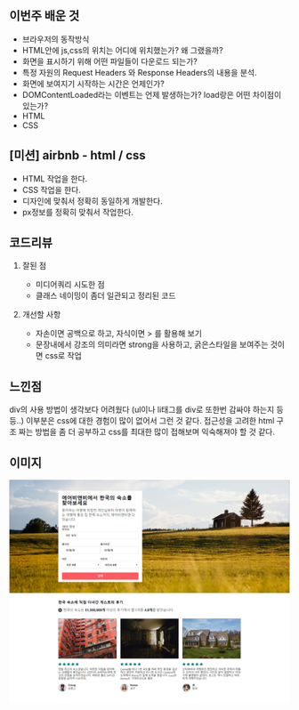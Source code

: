 ## 이번주 배운 것

- 브라우저의 동작방식
- HTML안에 js,css의 위치는 어디에 위치했는가? 왜 그랬을까?
- 화면을 표시하기 위해 어떤 파일들이 다운로드 되는가?
- 특정 자원의 Request Headers 와 Response Headers의 내용을 분석.
- 화면에 보여지기 시작하는 시간은 언제인가?
- DOMContentLoaded라는 이벤트는 언제 발생하는가? load랑은 어떤 차이점이 있는가?
- HTML
- CSS

## [미션] airbnb - html / css

- HTML 작업을 한다.
- CSS 작업을 한다.
- 디자인에 맞춰서 정확히 동일하게 개발한다.
- px정보를 정확히 맞춰서 작업한다.

## 코드리뷰

1. 잘된 점

   - 미디어쿼리 시도한 점
   - 클래스 네이밍이 좀더 일관되고 정리된 코드

2. 개선할 사항
   - 자손이면 공백으로 하고, 자식이면 > 를 활용해 보기
   - 문장내에서 강조의 의미라면 strong을 사용하고,
     굵은스타일을 보여주는 것이면 css로 작업

## 느낀점

div의 사용 방법이 생각보다 어려웠다 (ul이나 li태그를 div로 또한번 감싸야 하는지 등등..) 이부분은 css에 대한 경험이 많이 없어서 그런 것 같다. 접근성을 고려한 html 구조 짜는 방법을 좀 더 공부하고 css를 최대한 많이 접해보며 익숙해져야 할 것 같다.

## 이미지
![이미지](./html/images/screencapture-127-0-0-1-5501-html-index-html-2020-05-05-09_50_45.jpg)
